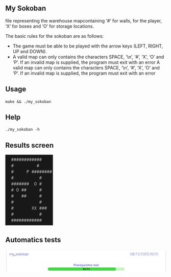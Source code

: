 ## My Sokoban

file representing the warehouse mapcontaining ‘#’ for walls,
for the player, ‘X’ for boxes and ‘O’ for storage locations.

The basic rules for the sokoban are as follows:
- The game must be able to be played with the arrow keys (LEFT, RIGHT, UP and DOWN).
- A valid map can only contains the characters SPACE, ‘\n’, ‘#’, ‘X’, ‘O’ and ‘P’.
If an invalid map is supplied, the program must exit with an error
A valid map can only contains the characters SPACE, ‘\n’, ‘#’, ‘X’, ‘O’ and ‘P’.
If an invalid map is supplied, the program must exit with an error

## Usage
```
make && ./my_sokoban
```

## Help
```
./my_sokoban -h
```

## Results screen
![game](./images/game.png)


## Automatics tests
![Marvin](./images/tests.png)